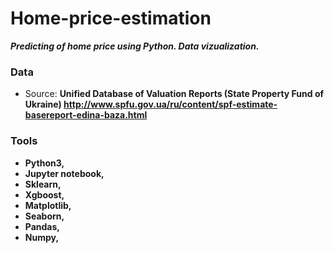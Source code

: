 # Home-price-estimation

*****Predicting of home price using Python. Data vizualization.*****

### Data
* Source: **Unified Database of Valuation Reports (State Property Fund of Ukraine) http://www.spfu.gov.ua/ru/content/spf-estimate-basereport-edina-baza.html**

### Tools
* **Python3,** 
* **Jupyter notebook,** 
* **Sklearn,** 
* **Xgboost,** 
* **Matplotlib,** 
* **Seaborn,** 
* **Pandas,** 
* **Numpy,**
